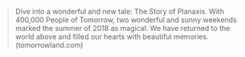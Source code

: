 >Dive into a wonderful and new tale: The Story of Planaxis. With 400,000 People of Tomorrow, two wonderful and sunny weekends marked the summer of 2018 as magical. We have returned to the world above and filled our hearts with beautiful memories.
(tomorrowland.com)
